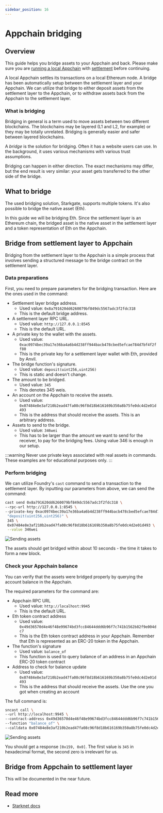 ```yaml
---
sidebar_position: 16
---
```


# Appchain bridging

## Overview

This guide helps you bridge assets to your Appchain and back. Please make sure you are [running a local Appchain](/quickstart/run_appchain) with [settlement](/concepts/settlement) before continuing.

A local Appchain settles its transactions on a local Ethereum node. A bridge has been automatically setup between the settlement layer and your Appchain. We can utilize that bridge to either deposit assets from the settlement layer to the Appchain, or to withdraw assets back from the Appchain to the settlement layer.

### What is bridging

Bridging in general is a term used to move assets between two different blockchains. The blockchains may be layered (L1 and L2, for example) or they may be totally unrelated. Bridging is generally easier and safer between layered blockchains.

A *bridge* is the solution for bridging. Often it has a website users can use. In the background, it uses various mechanisms with various trust assumptions.

Bridging can happen in either direction. The exact mechanisms may differ, but the end result is very similar: your asset gets transferred to the other side of the bridge.

## What to bridge

The used bridging solution, Starkgate, supports multiple tokens. It's also possible to bridge the native asset (Eth).

In this guide we will be bridging Eth. Since the settlement layer is an Ethereum chain, the bridged asset is the native asset in the settlement layer and a token representation of Eth on the Appchain.

## Bridge from settlement layer to Appchain

Bridging from the settlement layer to the Appchain is a simple process that involves sending a structured message to the bridge contract on the settlement layer.

### Data preparations

First, you need to prepare parameters for the bridging transaction. Here are the ones used in the command:
* Settlement layer bridge address.
  * Used value: `0x8a791620dd6260079bf849dc5567adc3f2fdc318`
  * This is the default bridge address.
* A settlement layer RPC URL.
  * Used value: `http://127.0.0.1:8545`
  * This is the default URL.
* A private key to the wallet with the assets.
  * Used value: `0xac0974bec39a17e36ba4a6b4d238ff944bacb478cbed5efcae784d7bf4f2ff80`
  * This is the private key for a settlement layer wallet with Eth, provided by Anvil.
* The bridge function's signature.
  * Used value: `deposit(uint256,uint256)`
  * This is static and doesn't change.
* The amount to be bridged.
  * Used value: `345`
  * This denotes 345 weis.
* An account on the Appchain to receive the assets.
  * Used value: `0x07484e8e3af210b2ead47fa08c96f8d18b616169b350a8b75fe0dc4d2e01d493`
  * This is the address that should receive the assets. This is an arbitrary address.
* Assets to send to the bridge.
  * Used value: `346wei`
  * This has to be larger than the amount we want to send for the receiver, to pay for the bridging fees. Using value 346 is enough in our setup.

:::warning
Never use private keys associated with real assets in commands. These examples are for educational purposes only.
:::

### Perform bridging

We can utilize Foundry's `cast` command to send a transaction to the settlement layer. By inputting our parameters from above, we can send the command:
```bash
cast send 0x8a791620dd6260079bf849dc5567adc3f2fdc318 \
--rpc-url http://127.0.0.1:8545 \
--private-key 0xac0974bec39a17e36ba4a6b4d238ff944bacb478cbed5efcae784d7bf4f2ff80 \
 "deposit(uint256,uint256)" \
 345 \
 0x07484e8e3af210b2ead47fa08c96f8d18b616169b350a8b75fe0dc4d2e01d493 \
 --value 346wei
```

![Sending assets](/img/pages/bridging-sl-sent.png "Sending assets")

The assets should get bridged within about 10 seconds - the time it takes to form a new block.

### Check your Appchain balance

You can verify that the assets were bridged properly by querying the account balance in the Appchain. 

The required parameters for the command are:
* Appchain RPC URL
  * Used value: `http://localhost:9945`
  * This is the default URL.
* Eth token contract address
  * Used value: `0x49d36570d4e46f48e99674bd3fcc84644ddd6b96f7c741b1562b82f9e004dc7`
  * This is the Eth token contract address in your Appchain. Remember that Eth is represented as an ERC-20 token in the Appchain.
* The function's signature
  * Used value: `balance_of`
  * This function is used to query balance of an address in an Appchain ERC-20 token contract
* Address to check for balance update
  * Used value: `0x07484e8e3af210b2ead47fa08c96f8d18b616169b350a8b75fe0dc4d2e01d493`
  * This is the address that should receive the assets. Use the one you got when creating an account

The full command is:

```bash
sncast call \
--url http://localhost:9945 \
--contract-address 0x49d36570d4e46f48e99674bd3fcc84644ddd6b96f7c741b1562b82f9e004dc7 \
--function "balance_of" \
--calldata 0x07484e8e3af210b2ead47fa08c96f8d18b616169b350a8b75fe0dc4d2e01d493
```

![Sending assets](/img/pages/bridging-appchain-received.png "Sending assets")

You should get a response `[0x159, 0x0]`. The first value is `345` in hexadecimal format, the second zero is irrelevant for us.

## Bridge from Appchain to settlement layer

This will be documented in the near future.

## Read more

- [Starknet docs](https://docs.starknet.io/starkgate/overview/)

